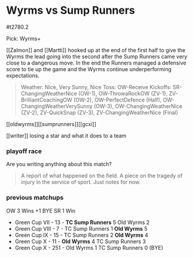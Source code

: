 # Wyrms vs Sump Runners

#t2780.2

Pick: Wyrms+

[[Zalmon]] and [[Martti]] hooked up at the end of the first half to give the Wyrms the lead going into the second after the Sump Runners came very close to a dangerous move. In the end the Runners managed a defensive score to tie up the game and the Wyrms continue underperforming expectations.

> Weather: Nice, Very Sunny, Nice
> Toss: OW-Receive
> Kickoffs: SR-ChangingWeatherNice (OW-1), OW-ThrowaRockOW (ZV-1), ZV-BrilliantCoachingOW (OW-2), OW-PerfectDefence (Half), OW-ChangingWeatherVerySunny (OW-3), OW-ChangingWeatherNice (ZV-2), ZV-QuickSnap (ZV-3), ZV-ChangingWeatherNice (Final)

[[oldwyrms]][[sumprunners]][[gcxi]]

 [[writer]] 
 losing a star and what it does to a team


### playoff race



Are you writing anything about this match?

> A report of what happened on the field.
> A piece on the tragedy of injury in the service of sport.
> Just notes for now.

### previous matchups

OW 3 Wins +1 BYE
SR 1 Win

* Green Cup VII - 13 - **TC Sump Runners** 5 Old Wyrms 2
* Green Cup VIII - 7 - TC Sump Runners 1 **Old Wyrms** 5
* Green Cup IX - 15 - TC Sump Runners 2 **Old Wyrms** 4
* Green Cup X - 11 - **Old Wyrms** 4 TC Sump Runners 3
* Green Cup X - 251 - Old Wyrms 1 TC Sump Runners 0 (BYE)
